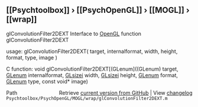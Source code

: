## [[Psychtoolbox]] &#8250; [[PsychOpenGL]] &#8250; [[MOGL]] &#8250; [[wrap]]

glConvolutionFilter2DEXT  Interface to [OpenGL](OpenGL) function glConvolutionFilter2DEXT  
  
usage:  glConvolutionFilter2DEXT( target, internalformat, width, height, format, type, image )  
  
C function:  void glConvolutionFilter2DEXT[(GLenum]((GLenum) target, [GLenum](GLenum) internalformat, [GLsizei](GLsizei) width, [GLsizei](GLsizei) height, [GLenum](GLenum) format, [GLenum](GLenum) type, const void\* image)  




<div class="code_header" style="text-align:right;">
  <span style="float:left;">Path&nbsp;&nbsp;</span> <span class="counter">Retrieve <a href=
  "https://raw.github.com/Psychtoolbox-3/Psychtoolbox-3/beta/Psychtoolbox/PsychOpenGL/MOGL/wrap/glConvolutionFilter2DEXT.m">current version from GitHub</a> | View <a href=
  "https://github.com/Psychtoolbox-3/Psychtoolbox-3/commits/beta/Psychtoolbox/PsychOpenGL/MOGL/wrap/glConvolutionFilter2DEXT.m">changelog</a></span>
</div>
<div class="code">
  <code>Psychtoolbox/PsychOpenGL/MOGL/wrap/glConvolutionFilter2DEXT.m</code>
</div>

